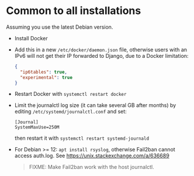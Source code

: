 # Common to all installations

Assuming you use the latest Debian version.

- Install Docker
- Add this in a new `/etc/docker/daemon.json` file, otherwise users with an IPv6
  will not get their IP forwarded to Django, due to a Docker limitation:

  ```json
  {
    "ip6tables": true,
    "experimental": true
  }
  ```
- Restart Docker with `systemctl restart docker`
- Limit the journalctl log size (it can take several GB after months) by editing `/etc/systemd/journalctl.conf` and set:
  
  ```
  [Journal]
  SystemMaxUse=250M
  ```
  then restart it with `systemctl restart systemd-journald`
- For Debian >= 12: `apt install rsyslog`, otherwise Fail2ban cannot access auth.log. See https://unix.stackexchange.com/a/636689
  > FIXME: Make Fail2ban work with the host journalctl. 
